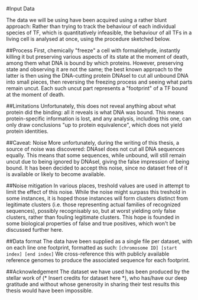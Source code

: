 #Input Data

The data we will be using have been acquired using a rather blunt
approach: Rather than trying to track the behaviour of each individual
species of TF, which is quantitatively infeasible, the behaviour of all
TFs in a living cell is analysed at once, using the procedure sketched
below.

##Process
First, chemically "freeze" a cell with formaldehyde, instantly killing
it but preserving various aspects of its state at the moment of death,
among them what DNA is bound by which proteins. However, preserving
state and observing it are not the same; the best known approach to the
latter is then using the DNA-cutting protein DNAseI to cut all unbound
DNA into small pieces, then reversing the freezing process and seeing
what parts remain uncut. Each such uncut part represents a "footprint"
of a TF bound at the moment of death.

##Limitations
Unfortunately, this does not reveal anything about what protein did the
binding: all it reveals is what DNA was bound. This means
protein-specific information is lost, and any analysis, including this
one, can only draw conclusions "up to protein equivalence", which does
not yield protein identities.

##Caveat: Noise
More unfortunately, during the writing of this thesis, a source of noise
was discovered: DNAseI does not cut all DNA sequences equally. This
means that some sequences, while unbound, will still remain uncut due to
being ignored by DNAseI, giving the false impression of being bound. It
has been decided to accept this noise, since no dataset free of it is
available or likely to become available. 

##Noise mitigation 
In various places, treshold values are used in attempt to limit the
effect of this noise. While the noise might surpass this treshold in
some instances, it is hoped those instances will form clusters distinct
from legitimate clusters (i.e. those representing actual families of
recognized sequences), possibly recognisably so, but at worst yielding
only false clusters, rather than fouling legitimate clusters.  This hope
is founded in some biological properties of false and true positives,
which won't be discussed further here.

##Data format 
The data have been supplied as a single file per dataset, with on each
line one footprint, formatted as such:
    `[chromosome ID] [start index] [end index]`
We cross-reference this with publicly available reference genomes to
produce the associated sequence for each footprint.

##Acknowledgement 
The dataset we have used has been produced by the stellar work of (*
Insert credits for dataset here *), who has/have our deep gratitude and
without whose generosity in sharing their test results this thesis would
have been impossible.
